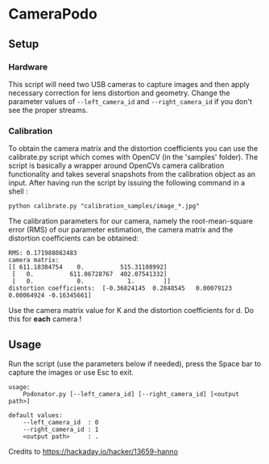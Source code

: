 # CameraPodo

## Setup

### Hardware

This script will need two USB cameras to capture images and then apply necessary correction for lens distortion and geometry. Change the parameter values of ```--left_camera_id``` and ```--right_camera_id``` if you don't see the proper streams.

### Calibration
To obtain the camera matrix and the distortion coefficients you can use the calibrate.py script which comes with OpenCV (in the 'samples' folder). The script is basically a wrapper around OpenCVs camera calibration functionality and takes several snapshots from the calibration object as an input. After having run the script by issuing the following command in a shell :
```
python calibrate.py "calibration_samples/image_*.jpg"
```

The calibration parameters for our camera, namely the root-mean-square error (RMS) of our parameter estimation, the camera matrix and the distortion coefficients can be obtained:
```
RMS: 0.171988082483
camera matrix:
[[ 611.18384754    0.          515.31108992]
 [   0.          611.06728767  402.07541332]
 [   0.            0.            1.        ]]
distortion coefficients:  [-0.36824145  0.2848545   0.00079123  0.00064924 -0.16345661]
```

Use the camera matrix value for K and the distortion coefficients for d. Do this for __each__ camera !

## Usage

Run the script (use the parameters below if needed), press the Space bar to capture the images or use Esc to exit.
```
usage:
    Podonator.py [--left_camera_id] [--right_camera_id] [<output path>]

default values:
    --left_camera_id  : 0
    --right_camera_id : 1
    <output path>     : .
```
Credits to https://hackaday.io/hacker/13659-hanno
